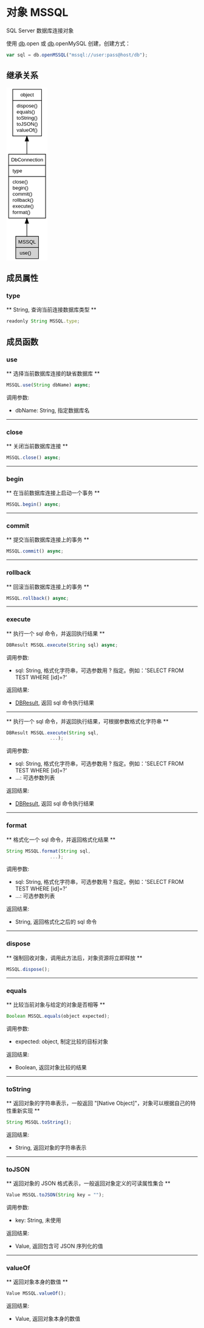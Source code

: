 # 对象 MSSQL
SQL Server 数据库连接对象

使用 [db](../../module/ifs/db.md).open 或 [db](../../module/ifs/db.md).openMySQL 创建，创建方式：
```JavaScript
var sql = db.openMSSQL("mssql://user:pass@host/db");
```

## 继承关系
<div class="inherits"><svg width="81pt" height="342pt" viewBox="0.00 0.00 81.00 342.00" xmlns="http://www.w3.org/2000/svg" xmlns:xlink="http://www.w3.org/1999/xlink">
<g id="graph0" class="graph" transform="scale(1 1) rotate(0) translate(4 338)">
<title>%0</title>
<polygon fill="#ffffff" stroke="transparent" points="-4,4 -4,-338 77,-338 77,4 -4,4"/>
<!-- object -->
<g id="node1" class="node">
<title>object</title>
<g id="a_node1"><a xlink:href="object.md" xlink:title="object">
<polygon fill="#ffffff" stroke="transparent" points="8,-242 8,-334 65,-334 65,-242 8,-242"/>
<polygon fill="none" stroke="#000000" points="8.5,-312 8.5,-334 65.5,-334 65.5,-312 8.5,-312"/>
<text text-anchor="start" x="23.6625" y="-320" font-family="Helvetica,sans-Serif" font-size="10.00" fill="#000000">object</text>
<polygon fill="none" stroke="#000000" points="8.5,-242 8.5,-312 65.5,-312 65.5,-242 8.5,-242"/>
<text text-anchor="start" x="13.5" y="-298" font-family="Helvetica,sans-Serif" font-size="10.00" fill="#000000"> dispose()</text>
<text text-anchor="start" x="13.5" y="-286" font-family="Helvetica,sans-Serif" font-size="10.00" fill="#000000"> equals()</text>
<text text-anchor="start" x="13.5" y="-274" font-family="Helvetica,sans-Serif" font-size="10.00" fill="#000000"> toString()</text>
<text text-anchor="start" x="13.5" y="-262" font-family="Helvetica,sans-Serif" font-size="10.00" fill="#000000"> toJSON()</text>
<text text-anchor="start" x="13.5" y="-250" font-family="Helvetica,sans-Serif" font-size="10.00" fill="#000000"> valueOf()</text>
</a>
</g>
</g>
<!-- DbConnection -->
<g id="node2" class="node">
<title>DbConnection</title>
<g id="a_node2"><a xlink:href="DbConnection.md" xlink:title="DbConnection">
<polygon fill="#ffffff" stroke="transparent" points="0,-80 0,-206 73,-206 73,-80 0,-80"/>
<polygon fill="none" stroke="#000000" points=".5,-184 .5,-206 73.5,-206 73.5,-184 .5,-184"/>
<text text-anchor="start" x="5.3255" y="-192" font-family="Helvetica,sans-Serif" font-size="10.00" fill="#000000">DbConnection</text>
<polygon fill="none" stroke="#000000" points=".5,-162 .5,-184 73.5,-184 73.5,-162 .5,-162"/>
<text text-anchor="start" x="5.5" y="-170" font-family="Helvetica,sans-Serif" font-size="10.00" fill="#000000"> type</text>
<polygon fill="none" stroke="#000000" points=".5,-80 .5,-162 73.5,-162 73.5,-80 .5,-80"/>
<text text-anchor="start" x="5.5" y="-148" font-family="Helvetica,sans-Serif" font-size="10.00" fill="#000000"> close()</text>
<text text-anchor="start" x="5.5" y="-136" font-family="Helvetica,sans-Serif" font-size="10.00" fill="#000000"> begin()</text>
<text text-anchor="start" x="5.5" y="-124" font-family="Helvetica,sans-Serif" font-size="10.00" fill="#000000"> commit()</text>
<text text-anchor="start" x="5.5" y="-112" font-family="Helvetica,sans-Serif" font-size="10.00" fill="#000000"> rollback()</text>
<text text-anchor="start" x="5.5" y="-100" font-family="Helvetica,sans-Serif" font-size="10.00" fill="#000000"> execute()</text>
<text text-anchor="start" x="5.5" y="-88" font-family="Helvetica,sans-Serif" font-size="10.00" fill="#000000"> format()</text>
</a>
</g>
</g>
<!-- object&#45;&gt;DbConnection -->
<g id="edge1" class="edge">
<title>object-&gt;DbConnection</title>
<path fill="none" stroke="#000000" d="M36.5,-231.6596C36.5,-223.2593 36.5,-214.554 36.5,-206.0266"/>
<polygon fill="#000000" stroke="#000000" points="33.0001,-231.7224 36.5,-241.7224 40.0001,-231.7225 33.0001,-231.7224"/>
</g>
<!-- MSSQL -->
<g id="node3" class="node">
<title>MSSQL</title>
<g id="a_node3"><a xlink:title="MSSQL">
<polygon fill="#d3d3d3" stroke="transparent" points="14,0 14,-44 59,-44 59,0 14,0"/>
<polygon fill="none" stroke="#000000" points="14.5,-22 14.5,-44 59.5,-44 59.5,-22 14.5,-22"/>
<text text-anchor="start" x="19.4975" y="-30" font-family="Helvetica,sans-Serif" font-size="10.00" fill="#000000">MSSQL</text>
<polygon fill="none" stroke="#000000" points="14.5,0 14.5,-22 59.5,-22 59.5,0 14.5,0"/>
<text text-anchor="start" x="19.5" y="-8" font-family="Helvetica,sans-Serif" font-size="10.00" fill="#000000"> use()</text>
</a>
</g>
</g>
<!-- DbConnection&#45;&gt;MSSQL -->
<g id="edge2" class="edge">
<title>DbConnection-&gt;MSSQL</title>
<path fill="none" stroke="#000000" d="M36.5,-69.5375C36.5,-60.317 36.5,-51.518 36.5,-44.0526"/>
<polygon fill="#000000" stroke="#000000" points="33.0001,-69.665 36.5,-79.665 40.0001,-69.665 33.0001,-69.665"/>
</g>
</g>
</svg></div>

## 成员属性
        
### type
** String, 查询当前连接数据库类型 **
```JavaScript
readonly String MSSQL.type;
```

## 成员函数
        
### use
** 选择当前数据库连接的缺省数据库 **
```JavaScript
MSSQL.use(String dbName) async;
```

调用参数:
* dbName: String, 指定数据库名

--------------------------
### close
** 关闭当前数据库连接 **
```JavaScript
MSSQL.close() async;
```

--------------------------
### begin
** 在当前数据库连接上启动一个事务 **
```JavaScript
MSSQL.begin() async;
```

--------------------------
### commit
** 提交当前数据库连接上的事务 **
```JavaScript
MSSQL.commit() async;
```

--------------------------
### rollback
** 回滚当前数据库连接上的事务 **
```JavaScript
MSSQL.rollback() async;
```

--------------------------
### execute
** 执行一个 sql 命令，并返回执行结果 **
```JavaScript
DBResult MSSQL.execute(String sql) async;
```

调用参数:
* sql: String, 格式化字符串，可选参数用 ? 指定。例如：'SELECT FROM TEST WHERE [id]=?'

返回结果:
* [DBResult](DBResult.md), 返回 sql 命令执行结果

--------------------------
** 执行一个 sql 命令，并返回执行结果，可根据参数格式化字符串 **
```JavaScript
DBResult MSSQL.execute(String sql,
                ...);
```

调用参数:
* sql: String, 格式化字符串，可选参数用 ? 指定。例如：'SELECT FROM TEST WHERE [id]=?'
* ...: 可选参数列表

返回结果:
* [DBResult](DBResult.md), 返回 sql 命令执行结果

--------------------------
### format
** 格式化一个 sql 命令，并返回格式化结果 **
```JavaScript
String MSSQL.format(String sql,
                ...);
```

调用参数:
* sql: String, 格式化字符串，可选参数用 ? 指定。例如：'SELECT FROM TEST WHERE [id]=?'
* ...: 可选参数列表

返回结果:
* String, 返回格式化之后的 sql 命令

--------------------------
### dispose
** 强制回收对象，调用此方法后，对象资源将立即释放 **
```JavaScript
MSSQL.dispose();
```

--------------------------
### equals
** 比较当前对象与给定的对象是否相等 **
```JavaScript
Boolean MSSQL.equals(object expected);
```

调用参数:
* expected: object, 制定比较的目标对象

返回结果:
* Boolean, 返回对象比较的结果

--------------------------
### toString
** 返回对象的字符串表示，一般返回 "[Native Object]"，对象可以根据自己的特性重新实现 **
```JavaScript
String MSSQL.toString();
```

返回结果:
* String, 返回对象的字符串表示

--------------------------
### toJSON
** 返回对象的 JSON 格式表示，一般返回对象定义的可读属性集合 **
```JavaScript
Value MSSQL.toJSON(String key = "");
```

调用参数:
* key: String, 未使用

返回结果:
* Value, 返回包含可 JSON 序列化的值

--------------------------
### valueOf
** 返回对象本身的数值 **
```JavaScript
Value MSSQL.valueOf();
```

返回结果:
* Value, 返回对象本身的数值

